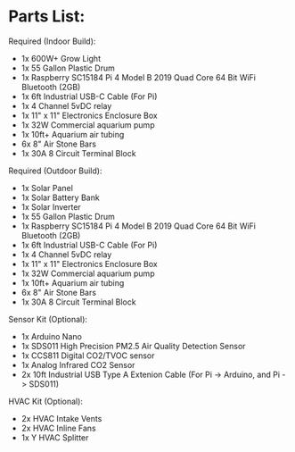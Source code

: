 # Parts List:

Required (Indoor Build):

* 1x 600W+ Grow Light
* 1x 55 Gallon Plastic Drum
* 1x Raspberry SC15184 Pi 4 Model B 2019 Quad Core 64 Bit WiFi Bluetooth (2GB)
* 1x 6ft Industrial USB-C Cable (For Pi)
* 1x 4 Channel 5vDC relay
* 1x 11" x 11" Electronics Enclosure Box
* 1x 32W Commercial aquarium pump
* 1x 10ft+ Aquarium air tubing
* 6x 8" Air Stone Bars
* 1x 30A 8 Circuit Terminal Block

Required (Outdoor Build):
* 1x Solar Panel
* 1x Solar Battery Bank
* 1x Solar Inverter 
* 1x 55 Gallon Plastic Drum
* 1x Raspberry SC15184 Pi 4 Model B 2019 Quad Core 64 Bit WiFi Bluetooth (2GB)
* 1x 6ft Industrial USB-C Cable (For Pi)
* 1x 4 Channel 5vDC relay
* 1x 11" x 11" Electronics Enclosure Box
* 1x 32W Commercial aquarium pump
* 1x 10ft+ Aquarium air tubing
* 6x 8" Air Stone Bars
* 1x 30A 8 Circuit Terminal Block
 
Sensor Kit (Optional):
* 1x Arduino Nano
* 1x SDS011 High Precision PM2.5 Air Quality Detection Sensor
* 1x CCS811 Digital CO2/TVOC sensor
* 1x Analog Infrared CO2 Sensor
* 2x 10ft Industrial USB Type A Extenion Cable (For Pi -> Arduino, and Pi -> SDS011)

HVAC Kit (Optional):
* 2x HVAC Intake Vents
* 2x HVAC Inline Fans
* 1x Y HVAC Splitter
